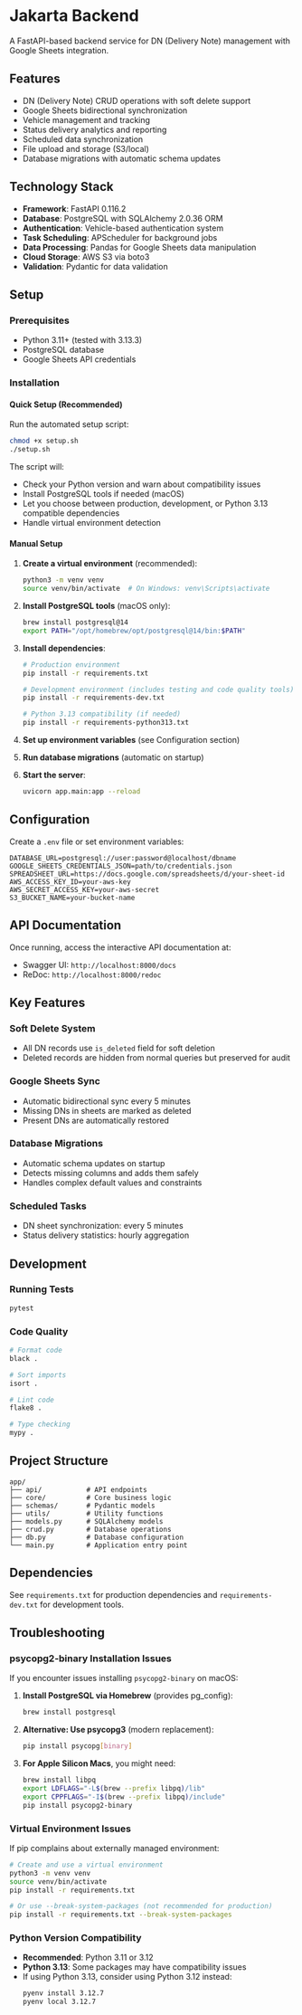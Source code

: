 # Jakarta Backend

A FastAPI-based backend service for DN (Delivery Note) management with Google Sheets integration.

## Features

- DN (Delivery Note) CRUD operations with soft delete support
- Google Sheets bidirectional synchronization
- Vehicle management and tracking
- Status delivery analytics and reporting
- Scheduled data synchronization
- File upload and storage (S3/local)
- Database migrations with automatic schema updates

## Technology Stack

- **Framework**: FastAPI 0.116.2
- **Database**: PostgreSQL with SQLAlchemy 2.0.36 ORM
- **Authentication**: Vehicle-based authentication system
- **Task Scheduling**: APScheduler for background jobs
- **Data Processing**: Pandas for Google Sheets data manipulation
- **Cloud Storage**: AWS S3 via boto3
- **Validation**: Pydantic for data validation

## Setup

### Prerequisites

- Python 3.11+ (tested with 3.13.3)
- PostgreSQL database
- Google Sheets API credentials

### Installation

#### Quick Setup (Recommended)

Run the automated setup script:
```bash
chmod +x setup.sh
./setup.sh
```

The script will:
- Check your Python version and warn about compatibility issues
- Install PostgreSQL tools if needed (macOS)
- Let you choose between production, development, or Python 3.13 compatible dependencies
- Handle virtual environment detection

#### Manual Setup

1. **Create a virtual environment** (recommended):
   ```bash
   python3 -m venv venv
   source venv/bin/activate  # On Windows: venv\Scripts\activate
   ```

2. **Install PostgreSQL tools** (macOS only):
   ```bash
   brew install postgresql@14
   export PATH="/opt/homebrew/opt/postgresql@14/bin:$PATH"
   ```

3. **Install dependencies**:
   ```bash
   # Production environment
   pip install -r requirements.txt
   
   # Development environment (includes testing and code quality tools)
   pip install -r requirements-dev.txt
   
   # Python 3.13 compatibility (if needed)
   pip install -r requirements-python313.txt
   ```

4. **Set up environment variables** (see Configuration section)

5. **Run database migrations** (automatic on startup)

6. **Start the server**:
   ```bash
   uvicorn app.main:app --reload
   ```

## Configuration

Create a `.env` file or set environment variables:

```env
DATABASE_URL=postgresql://user:password@localhost/dbname
GOOGLE_SHEETS_CREDENTIALS_JSON=path/to/credentials.json
SPREADSHEET_URL=https://docs.google.com/spreadsheets/d/your-sheet-id
AWS_ACCESS_KEY_ID=your-aws-key
AWS_SECRET_ACCESS_KEY=your-aws-secret
S3_BUCKET_NAME=your-bucket-name
```

## API Documentation

Once running, access the interactive API documentation at:
- Swagger UI: `http://localhost:8000/docs`
- ReDoc: `http://localhost:8000/redoc`

## Key Features

### Soft Delete System
- All DN records use `is_deleted` field for soft deletion
- Deleted records are hidden from normal queries but preserved for audit

### Google Sheets Sync
- Automatic bidirectional sync every 5 minutes
- Missing DNs in sheets are marked as deleted
- Present DNs are automatically restored

### Database Migrations
- Automatic schema updates on startup
- Detects missing columns and adds them safely
- Handles complex default values and constraints

### Scheduled Tasks
- DN sheet synchronization: every 5 minutes
- Status delivery statistics: hourly aggregation

## Development

### Running Tests

```bash
pytest
```

### Code Quality

```bash
# Format code
black .

# Sort imports
isort .

# Lint code
flake8 .

# Type checking
mypy .
```

## Project Structure

```
app/
├── api/           # API endpoints
├── core/          # Core business logic
├── schemas/       # Pydantic models
├── utils/         # Utility functions
├── models.py      # SQLAlchemy models
├── crud.py        # Database operations
├── db.py          # Database configuration
└── main.py        # Application entry point
```

## Dependencies

See `requirements.txt` for production dependencies and `requirements-dev.txt` for development tools.

## Troubleshooting

### psycopg2-binary Installation Issues

If you encounter issues installing `psycopg2-binary` on macOS:

1. **Install PostgreSQL via Homebrew** (provides pg_config):
   ```bash
   brew install postgresql
   ```

2. **Alternative: Use psycopg3** (modern replacement):
   ```bash
   pip install psycopg[binary]
   ```

3. **For Apple Silicon Macs**, you might need:
   ```bash
   brew install libpq
   export LDFLAGS="-L$(brew --prefix libpq)/lib"
   export CPPFLAGS="-I$(brew --prefix libpq)/include"
   pip install psycopg2-binary
   ```

### Virtual Environment Issues

If pip complains about externally managed environment:

```bash
# Create and use a virtual environment
python3 -m venv venv
source venv/bin/activate
pip install -r requirements.txt

# Or use --break-system-packages (not recommended for production)
pip install -r requirements.txt --break-system-packages
```

### Python Version Compatibility

- **Recommended**: Python 3.11 or 3.12
- **Python 3.13**: Some packages may have compatibility issues
- If using Python 3.13, consider using Python 3.12 instead:
  ```bash
  pyenv install 3.12.7
  pyenv local 3.12.7
  ```
